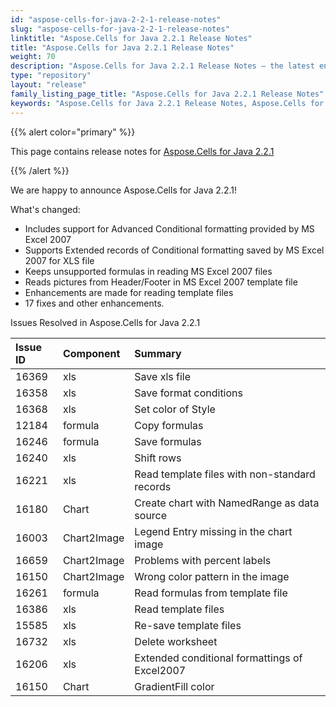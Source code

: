 ```yaml
---
id: "aspose-cells-for-java-2-2-1-release-notes"
slug: "aspose-cells-for-java-2-2-1-release-notes"
linktitle: "Aspose.Cells for Java 2.2.1 Release Notes"
title: "Aspose.Cells for Java 2.2.1 Release Notes"
weight: 70
description: "Aspose.Cells for Java 2.2.1 Release Notes – the latest enhancements, new features, and fixes."
type: "repository"
layout: "release"
family_listing_page_title: "Aspose.Cells for Java 2.2.1 Release Notes"
keywords: "Aspose.Cells for Java 2.2.1 Release Notes, Aspose.Cells for Java 2.2.1 updates and fixes"
---
```


{{% alert color="primary" %}} 

This page contains release notes for [Aspose.Cells for Java 2.2.1](https://releases.aspose.com/cells/java/new-releases/aspose.cells-for-java-2.2.1/)

{{% /alert %}} 

We are happy to announce Aspose.Cells for Java 2.2.1! 

What's changed: 

- Includes support for Advanced Conditional formatting provided by MS Excel 2007 
- Supports Extended records of Conditional formatting saved by MS Excel 2007 for XLS file 
- Keeps unsupported formulas in reading MS Excel 2007 files 
- Reads pictures from Header/Footer in MS Excel 2007 template file 
- Enhancements are made for reading template files 
- 17 fixes and other enhancements. 

Issues Resolved in Aspose.Cells for Java 2.2.1 

|**Issue ID** |**Component** |**Summary** |
| :- | :- | :- |
|16369 |xls |Save xls file |
|16358 |xls |Save format conditions |
|16368 |xls |Set color of Style |
|12184 |formula |Copy formulas |
|16246 |formula |Save formulas |
|16240 |xls |Shift rows |
|16221 |xls |Read template files with non-standard records |
|16180 |Chart |Create chart with NamedRange as data source |
|16003 |Chart2Image |Legend Entry missing in the chart image |
|16659 |Chart2Image |Problems with percent labels |
|16150 |Chart2Image |Wrong color pattern in the image |
|16261 |formula |Read formulas from template file |
|16386 |xls |Read template files |
|15585 |xls |Re-save template files |
|16732 |xls |Delete worksheet |
|16206 |xls |Extended conditional formattings of Excel2007 |
|16150 |Chart |GradientFill color |

